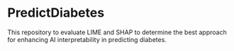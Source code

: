# PredictDiabetes
This repository to evaluate LIME and SHAP to determine the best approach for enhancing AI interpretability in predicting diabetes.
